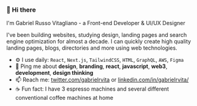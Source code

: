 ### 👋 Hi there

I'm Gabriel Russo Vitagliano - a Front-end Developer & UI/UX Designer

I've been building websites, studying design, landing pages and search engine optimization for almost a decade. I can quickly create high quality landing pages, blogs, directories and more using web technologies.

- ⚙️ I use daily: `React`, `Next.js`, `TailwindCSS`, `HTML`, `GraphQL`, `AWS`, `Figma`
- 💬 Ping me about **design**, **branding**, **react**, **javascript**, **web3**, **development**, **design thinking**
- 📫 Reach me: [twitter.com/gabrielrvita](https://twitter.com/gabrielrvita) or [linkedin.com/in/gabrielrvita/](https://linkedin.com/in/gabrielrvita/)
- ☕ Fun fact: I have 3 espresso machines and several different conventional coffee machines at home
